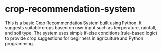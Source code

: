 # crop-recommendation-system
This is a basic Crop Recommendation System built using Python. It suggests suitable crops based on user input such as temperature, rainfall, and soil type. The system uses simple if-else conditions (rule-based logic) to provide crop suggestions for beginners in agriculture and Python programming.
